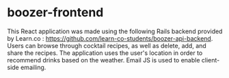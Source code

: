 # boozer-frontend

This React application was made using the following Rails backend provided by Learn.co : https://github.com/learn-co-students/boozer-api-backend. Users can browse through cocktail recipes, as well as delete, add, and share the recipes. The application uses the user's location in order to recommend drinks based on the weather. Email JS is used to enable client-side emailing.
